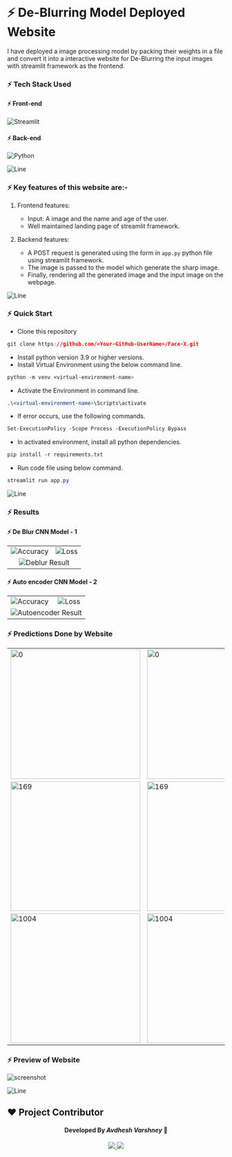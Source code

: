 # :zap: De-Blurring Model Deployed Website 

I have deployed a image processing model by packing their weights in a file and convert it into a interactive website for De-Blurring the input images with streamlit framework as the frontend.

### :zap: Tech Stack Used 

#### :zap: Front-end 
![Streamlit](https://img.shields.io/badge/Streamlit-FF4B4B.svg?style=for-the-badge&logo=Streamlit&logoColor=white)

#### :zap: Back-end 
![Python](https://img.shields.io/badge/python-%2314354C.svg?&style=for-the-badge&logo=python&logoColor=white)

![Line](https://user-images.githubusercontent.com/85225156/171937799-8fc9e255-9889-4642-9c92-6df85fb86e82.gif)

### :zap: Key features of this website are:-

1. Frontend features:
   - Input: A image and the name and age of the user.
   - Well maintained landing page of streamlit framework.

2. Backend features:
   - A POST request is generated using the form in `app.py` python file using streamlit framework.
   - The image is passed to the model which generate the sharp image.
   - Finally, rendering all the generated image and the input image on the webpage.

![Line](https://user-images.githubusercontent.com/85225156/171937799-8fc9e255-9889-4642-9c92-6df85fb86e82.gif)

### :zap: Quick Start 
- Clone this repository
```css
git clone https://github.com/<Your-GitHub-UserName>/Face-X.git
```
- Install python version 3.9 or higher versions.
- Install Virtual Environment using the below command line.
```css
python -m venv <virtual-environment-name>
```
- Activate the Environment in command line.
```css
.\<virtual-environment-name>\Scripts\activate
```
- If error occurs, use the following commands.
```css
Set-ExecutionPolicy -Scope Process -ExecutionPolicy Bypass
```
- In activated environment, install all python dependencies.
```css
pip install -r requirements.txt
```
- Run code file using below command.
```css
streamlit run app.py
```

![Line](https://user-images.githubusercontent.com/85225156/171937799-8fc9e255-9889-4642-9c92-6df85fb86e82.gif)

### :zap: Results 

#### :zap: De Blur CNN Model - 1

<table>
  <tr>
    <td><img src="./images/De-Blur-Model-Accuracy.png" alt="Accuracy"></td>
    <td><img src="./images/De-Blur-Model-Loss.png" alt="Loss"></td>
  </tr>
  <tr>
    <td colspan="2" style="text-align: center;"><img src="./images/deblur_result.png" alt="Deblur Result"></td>
  </tr>
</table>

#### :zap: Auto encoder CNN Model - 2

<table>
  <tr>
    <td><img src="./images/Autoencoder-Model-Accuracy.png" alt="Accuracy"></td>
    <td><img src="./images/Autoencoder-Model-Loss.png" alt="Loss"></td>
  </tr>
  <tr>
    <td colspan="2" style="text-align: center;"><img src="./images/autoencoder_result.png" alt="Autoencoder Result"></td>
  </tr>
</table>

### :zap: Predictions Done by Website 

<table>
  <tr>
    <td><img src="./images/sample_0.jpg" alt="0" style="width:300px;"></td>
    <td><img src="./images/output_image_0.png" alt="0" style="width:300px;"></td>
    <td><img src="./images/clear_0.jpg" alt="0" style="width:300px;"></td>
  </tr>
  <tr>
    <td><img src="./images/sample_169.jpg" alt="169" style="width:300px;"></td>
    <td><img src="./images/output_image_169.png" alt="169" style="width:300px;"></td>
    <td><img src="./images/clear_169.jpg" alt="169" style="width:300px;"></td>
  </tr>
  <tr>
    <td><img src="./images/sample_1004.jpg" alt="1004" style="width:300px;"></td>
    <td><img src="./images/output_image_1004.png" alt="1004" style="width:300px;"></td>
    <td><img src="./images/clear_1004.jpg" alt="1004" style="width:300px;"></td>
  </tr>
</table>


### :zap: Preview of Website 

![screenshot](./images/Screenshot.jpeg)


![Line](https://user-images.githubusercontent.com/85225156/171937799-8fc9e255-9889-4642-9c92-6df85fb86e82.gif)

## ❤️ Project Contributor 

<h4 align='center'>Developed By <b><i>Avdhesh Varshney</i></b> 👦</h4>
<p align='center'>
  <a href='https://www.linkedin.com/in/avdhesh-varshney'>
    <img src='https://img.shields.io/badge/linkedin-%230077B5.svg?style=for-the-badge&logo=linkedin&logoColor=white' />
  </a>
  <a href='https://www.github.com/Avdhesh-Varshney'>
    <img src='https://img.shields.io/badge/github-%23121011.svg?style=for-the-badge&logo=github&logoColor=white' />
  </a>
</p>
